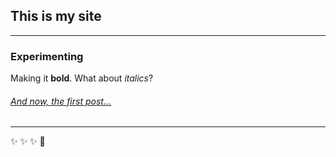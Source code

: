 ## This is my site

--------
### Experimenting 


Making it **bold**. What about *italics*?


###### [And now, the first post...](https://filamarisol.github.io/Spiro_post)

--------
:sparkles: :sparkles: :sparkles: :rocket: 
